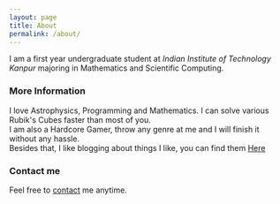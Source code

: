 ```yaml
---
layout: page
title: About
permalink: /about/
---
```


I am a first year undergraduate student at *Indian Institute of Technology Kanpur* majoring in Mathematics and Scientific Computing.  

### More Information

I love Astrophysics, Programming and Mathematics. I can solve various Rubik's Cubes faster than most of you. <br/>
I am also a Hardcore Gamer, throw any genre at me and I will finish it without any hassle. <br/>
Besides that, I like blogging about things I like, you can find them [Here](http://aniketpandey.com/)

### Contact me

Feel free to [contact](mailto:email@domain.com) me anytime.
